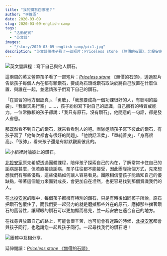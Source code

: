 ```yaml
---
title: "我的鑽石在哪裡？"
author: "李維涵"
date: 2020-03-09
slug: 2020-03-09-english-camp
tags:
  - "活動紀實"
  - "英文營"
images: 
  - "/story/2020-03-09-english-camp/pic1.jpg"
description: "英文營帶孩子看了一部短片：Priceless stone 《無價的石頭》，北投安家希望透過團體活動，陪伴孩子探索自己的內在，看見自己的優缺點，一點一滴建立孩子對自己的理解。"
---
```


![英文營課程：寫下自己與他人鑽石。](pic1.jpg "英文營課程：寫下自己與他人鑽石。")

這兩周的英文營帶孩子看了一部短片：<a href="https://youtu.be/XIMlPsZGhSQ" target="_blank"><i>Priceless stone</i></a> 《無價的石頭》，透過影片告訴孩子每個人內在都有顆鑽石，要成為石頭或鑽石取決於將自己放置在什麼位置、與誰在一起，並邀請孩子們寫下自己的鑽石。

「在實習的地方很認真」、「勇敢」、「我想要成為一個功課很好的人，有聰明的腦袋」、「我很天馬行空」……，孩子紛紛寫下對自己的認識，自己擁有的特質或能力。一位常撒賴的孩子卻說：「我只有原石，沒有鑽石」，他隨意的一句話，卻是發人省思。

那既然看不到自己的鑽石，就來看看別人的吧。團隊邀請孩子寫下彼此的鑽石，有孩子寫了「他每次都會有很好的問題」、「他說話溫柔」、「單純善良」、「身高很高」、「很帥」，看來孩子還是有默默觀察彼此的。

![小組裡討論彼此的鑽石。](pic2.jpg "小組裡討論彼此的鑽石。")

<u>北投安家</u>原先希望透過團體課程，陪伴孩子探索自己的內在，了解常常卡住自己的詬病是甚麼，但若直接談詬病，孩子往往都不能接受，因此團隊換個方式，先來想想我們有哪些優點，這些優點如何讓人容易看見。團隊相信當孩子能熟知自己的優缺點，帶著這個能力來面對成長，會更加自在坦然，也更容易找到那個賞識我們的人。

在<u>北投安家</u>的眼中，每個孩子都擁有特別的鑽石，只是有時後如同孩子所說，原石把鑽石包覆住了，而我們要一起努力的就是磨掉那些外在的原石，磨掉那些擋著鑽石的舊習性，讓耀眼的鑽石可以更加顯而易見，並一起安放在適合自己的地方。

在找尋與放置自己的路上，可能會很辛苦，也可能會有迷路的時候，<u>北投安家</u>都會與孩子同行，也邀請您一起與孩子同行。一起尋找我們的鑽石吧！

![團體中互相分享。](pic3.jpg "團體中互相分享。")

延伸閱讀：<a href="https://meibbfung.blogspot.com/2017/10/priceless-stone-value-of-life.html" target="_blank"><i>Priceless stone</i> 《無價的石頭》</a>
